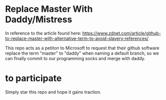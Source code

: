 # Replace Master With Daddy/Mistress
In reference to the article found here:
https://www.zdnet.com/article/github-to-replace-master-with-alternative-term-to-avoid-slavery-references/

This repo acts as a petiton to Microsoft to request that their github software replace the term "master" to "daddy" when naming a default branch, so we can finally commit to our programming socks and merge with daddy.

# to participate
Simply star this repo and hope it gains traction.
